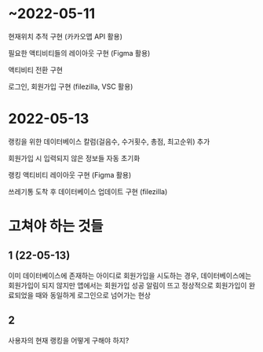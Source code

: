 # ~2022-05-11
현재위치 추적 구현 (카카오맵 API 활용)

필요한 액티비티들의 레이아웃 구현 (Figma 활용)

액티비티 전환 구현

로그인, 회원가입 구현 (filezilla, VSC 활용)


# 2022-05-13
랭킹을 위한 데이터베이스 칼럼(걸음수, 수거횟수, 총점, 최고순위) 추가

회원가입 시 입력되지 않은 정보들 자동 초기화

랭킹 액티비티 레이아웃 구현 (Figma 활용)

쓰레기통 도착 후 데이터베이스 업데이트 구현 (filezilla)


# 고쳐야 하는 것들
## 1 (22-05-13)
이미 데이터베이스에 존재하는 아이디로 회원가입을 시도하는 경우, 데이터베이스에는 회원가입이 되지 않지만 앱에서는 회원가입 성공 알림이 뜨고 정상적으로 회원가입이 완료되었을 때와 동일하게 로그인으로 넘어가는 현상

## 2
사용자의 현재 랭킹을 어떻게 구해야 하지?

